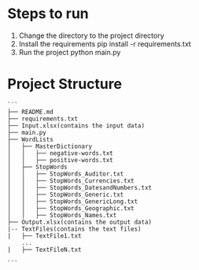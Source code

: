 # Steps to run

1. Change the directory to the project directory
2. Install the requirements
    pip install -r requirements.txt
3. Run the project
    python main.py

# Project Structure
    
    ``` 
    ├── README.md
    ├── requirements.txt
    ├── Input.xlsx(contains the input data)
    ├── main.py
    ├── WordLists
    │   ├── MasterDictionary
    │   │   ├── negative-words.txt
    │   │   ├── positive-words.txt
    │   ├── StopWords
    │   │   ├── StopWords_Auditor.txt
    │   │   ├── StopWords_Currencies.txt
    │   │   ├── StopWords_DatesandNumbers.txt
    │   │   ├── StopWords_Generic.txt
    │   │   ├── StopWords_GenericLong.txt
    │   │   ├── StopWords_Geographic.txt
    │   │   ├── StopWords_Names.txt
    ├── Output.xlsx(contains the output data)
    |-- TextFiles(contains the text files)
    |   ├── TextFile1.txt
        ...
    |   ├── TextFileN.txt

    ```
